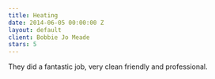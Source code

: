 ```yaml
---
title: Heating
date: 2014-06-05 00:00:00 Z
layout: default
client: Bobbie Jo Meade
stars: 5
---
```


They did a fantastic job, very clean friendly and professional.
